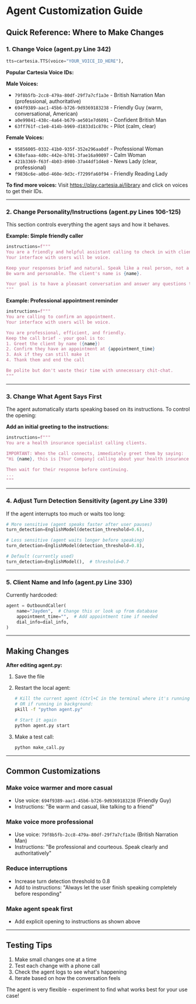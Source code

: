 # Agent Customization Guide

## Quick Reference: Where to Make Changes

### 1. Change Voice (agent.py Line 342)

```python
tts=cartesia.TTS(voice="YOUR_VOICE_ID_HERE"),
```

**Popular Cartesia Voice IDs:**

**Male Voices:**
- `79f8b5fb-2cc8-479a-80df-29f7a7cf1a3e` - British Narration Man (professional, authoritative)
- `694f9389-aac1-45b6-b726-9d9369183238` - Friendly Guy (warm, conversational, American)
- `a0e99841-438c-4a64-b679-ae501e7d6091` - Confident British Man
- `63ff761f-c1e8-414b-b969-d1833d1c870c` - Pilot (calm, clear)

**Female Voices:**
- `95856005-0332-41b0-935f-352e296aa0df` - Professional Woman
- `638efaaa-4d0c-442e-b701-3fae16a90097` - Calm Woman
- `421b3369-f63f-4b03-8980-37a44df1d4e8` - News Lady (clear, professional)
- `f9836c6e-a0bd-460e-9d3c-f7299fa60f94` - Friendly Reading Lady

**To find more voices:**
Visit https://play.cartesia.ai/library and click on voices to get their IDs.

---

### 2. Change Personality/Instructions (agent.py Lines 106-125)

This section controls everything the agent says and how it behaves.

**Example: Simple friendly caller**
```python
instructions=f"""
You are a friendly and helpful assistant calling to check in with clients.
Your interface with users will be voice.

Keep your responses brief and natural. Speak like a real person, not a robot.
Be warm and personable. The client's name is {name}.

Your goal is to have a pleasant conversation and answer any questions they may have.
"""
```

**Example: Professional appointment reminder**
```python
instructions=f"""
You are calling to confirm an appointment.
Your interface with users will be voice.

You are professional, efficient, and friendly.
Keep the call brief - your goal is to:
1. Greet the client by name ({name})
2. Confirm they have an appointment at {appointment_time}
3. Ask if they can still make it
4. Thank them and end the call

Be polite but don't waste their time with unnecessary chit-chat.
"""
```

---

### 3. Change What Agent Says First

The agent automatically starts speaking based on its instructions. To control the opening:

**Add an initial greeting to the instructions:**
```python
instructions=f"""
You are a health insurance specialist calling clients.

IMPORTANT: When the call connects, immediately greet them by saying:
"Hi {name}, this is [Your Company] calling about your health insurance options. Do you have a minute to chat?"

Then wait for their response before continuing.
...
"""
```

---

### 4. Adjust Turn Detection Sensitivity (agent.py Line 339)

If the agent interrupts too much or waits too long:

```python
# More sensitive (agent speaks faster after user pauses)
turn_detection=EnglishModel(detection_threshold=0.6),

# Less sensitive (agent waits longer before speaking)
turn_detection=EnglishModel(detection_threshold=0.8),

# Default (currently used)
turn_detection=EnglishModel(),  # threshold=0.7
```

---

### 5. Client Name and Info (agent.py Line 330)

Currently hardcoded:
```python
agent = OutboundCaller(
    name="Jayden",  # Change this or look up from database
    appointment_time="",  # Add appointment time if needed
    dial_info=dial_info,
)
```

---

## Making Changes

**After editing agent.py:**

1. Save the file
2. Restart the local agent:
   ```bash
   # Kill the current agent (Ctrl+C in the terminal where it's running)
   # OR if running in background:
   pkill -f "python agent.py"

   # Start it again
   python agent.py start
   ```

3. Make a test call:
   ```bash
   python make_call.py
   ```

---

## Common Customizations

### Make voice warmer and more casual
- Use voice: `694f9389-aac1-45b6-b726-9d9369183238` (Friendly Guy)
- Instructions: "Be warm and casual, like talking to a friend"

### Make voice more professional
- Use voice: `79f8b5fb-2cc8-479a-80df-29f7a7cf1a3e` (British Narration Man)
- Instructions: "Be professional and courteous. Speak clearly and authoritatively"

### Reduce interruptions
- Increase turn detection threshold to 0.8
- Add to instructions: "Always let the user finish speaking completely before responding"

### Make agent speak first
- Add explicit opening to instructions as shown above

---

## Testing Tips

1. Make small changes one at a time
2. Test each change with a phone call
3. Check the agent logs to see what's happening
4. Iterate based on how the conversation feels

The agent is very flexible - experiment to find what works best for your use case!
